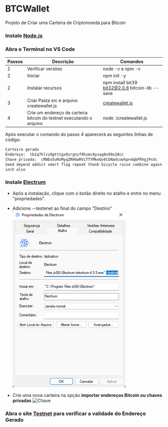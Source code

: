 # BTCWallet
Projeto de Criar uma Carteira de Criptomoeda para Bitcoin

### Instale [Node.js](https://nodejs.org/pt)
### Abra o Terminal no VS Code

| Passos | Descrição | Comandos |
| --- | --- | --- |
| 1 | Verificar versões | node -v e npm -v |
| 2 | Iniciar | npm init -y |
| 2 | Instalar recursos | npm install bit39 bit32@2.0.6 bitcoin-lib --save
| 3 | Criar Pasta src e arquivo createwallet.js | [createwallet.js](https://github.com/AllanNunes2211/BTCWallet/blob/main/createwallet.js) |
| 4 | Crie um endereço de carteira bitcoin do testnet executando o arquivo | node .\createwallet.js |

Após executar o comando do passo 4 aparecerá as seguintes linhas de código:

```
Carteira gerada
Endereço:  tb1q7hlvz8gtttgx9zrgnzf9hzmc8ysag8x99x28cc
Chave privada:  cRNEo5uRoMyqZRHGwRViTTYMkeQv6CbNadcowhpn4qbFRhgjPxXc
Seed depend addict smart flag repeat thank bicycle raise combine again inch also
```

### Instale [Electrum](https://electrum.org/#download)

- Após a instalação, clique com o botão direito no atalho e entre no menu "propriedades".

- Adicione --testenet ao final do campo "Destino" ![Destino](SS-Electrum/Electrum-propriedades--testnet.png)
- Crie uma nova carteira na opção **importar endereços Bitcoin ou chaves privadas** ![Chave]()

### Abra o site [Testnet](https://bitcoinfaucet.uo1.net/send.php) para verificar a validade do Endereço Gerado

